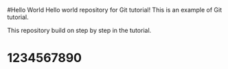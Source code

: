 #Hello World
Hello world repository for Git tutorial!
This is an example of Git tutorial.

This repository build on step by step in the tutorial.
<h1>1234567890</h1>
